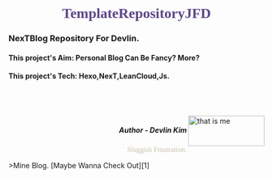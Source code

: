 #  <font color="#5D478B" face="Comic Sans MS"><center>TemplateRepositoryJFD</center></font>
###  NexTBlog Repository For Devlin.

#### This project's Aim: Personal Blog Can Be Fancy? More?

#### This project's Tech: Hexo,NexT,LeanCloud,Js.

<br>
<br>
<br>

<!-- <center>
![that is me](https://user-images.githubusercontent.com/34091548/76274914-e135e200-62bc-11ea-999a-446b383f765c.jpg 400*300 "Devlin Kim")
</center> -->
<img src="https://user-images.githubusercontent.com/34091548/76274914-e135e200-62bc-11ea-999a-446b383f765c.jpg" width="150" height="60" align="right" title="that is me"/>

#####  <p align="right"> Author - Devlin Kim   </p>
<p align="right"><font color="#C5C1AA" face="Comic Sans MS" >Sluggish Frustration.</font></p>
>Mine Blog. [Maybe Wanna Check Out][1]





[1]:https://devlin-k.github.io/

